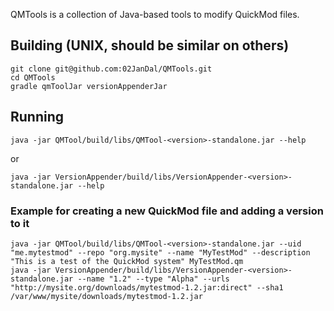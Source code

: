 QMTools is a collection of Java-based tools to modify QuickMod files.

## Building (UNIX, should be similar on others)

```
git clone git@github.com:02JanDal/QMTools.git
cd QMTools
gradle qmToolJar versionAppenderJar
```

## Running

```
java -jar QMTool/build/libs/QMTool-<version>-standalone.jar --help
```
or
```
java -jar VersionAppender/build/libs/VersionAppender-<version>-standalone.jar --help
```

### Example for creating a new QuickMod file and adding a version to it

```
java -jar QMTool/build/libs/QMTool-<version>-standalone.jar --uid "me.mytestmod" --repo "org.mysite" --name "MyTestMod" --description "This is a test of the QuickMod system" MyTestMod.qm
java -jar VersionAppender/build/libs/VersionAppender-<version>-standalone.jar --name "1.2" --type "Alpha" --urls "http://mysite.org/downloads/mytestmod-1.2.jar:direct" --sha1 /var/www/mysite/downloads/mytestmod-1.2.jar
```
